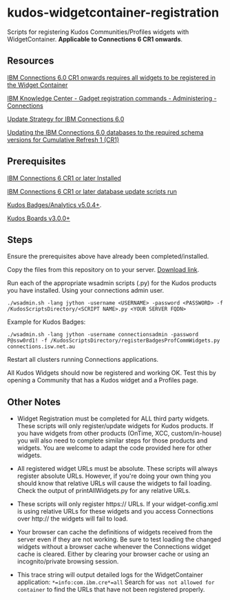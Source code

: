 # kudos-widgetcontainer-registration
Scripts for registering Kudos Communities/Profiles widgets with WidgetContainer. __Applicable to Connections 6 CR1 onwards__.

## Resources
[IBM Connections 6.0 CR1 onwards requires all widgets to be registered in the Widget Container](http://www-01.ibm.com/support/docview.wss?uid=swg22011111)

[IBM Knowledge Center - Gadget registration commands - Administering - Connections](https://www.ibm.com/support/knowledgecenter/SSYGQH_6.0.0/admin/admin/r_admin_gadget_reg_ws_commands.html)

[Update Strategy for IBM Connections 6.0](http://www-01.ibm.com/support/docview.wss?uid=swg21999492)

[Updating the IBM Connections 6.0 databases to the required schema versions for Cumulative Refresh 1 (CR1)](http://www-01.ibm.com/support/docview.wss?uid=swg22009306)

## Prerequisites
[IBM Connections 6 CR1 or later Installed](http://www-01.ibm.com/support/docview.wss?uid=swg21999492)

[IBM Connections 6 CR1 or later database update scripts run](http://www-01.ibm.com/support/docview.wss?uid=swg22009306)

[Kudos Badges/Analytics v5.0.4+](http://kudosbadges.com/domino/isw/kudos/kudosweb.nsf/downloads/Kudos%20Downloads).

[Kudos Boards v3.0.0+](http://kudosbadges.com/domino/isw/kudos/kudosweb.nsf/downloads/Kudos%20Boards%20Downloads)

## Steps

Ensure the prerequisites above have already been completed/installed.

Copy the files from this repository on to your server. [Download link](https://github.com/isw-kudos/kudos-widgetcontainer-registration/archive/master.zip).

Run each of the appropriate wsadmin scripts (.py) for the Kudos products you have installed. Using your connections admin user.

    ./wsadmin.sh -lang jython -username <USERNAME> -password <PASSWORD> -f /KudosScriptsDirectory/<SCRIPT NAME>.py <YOUR SERVER FQDN>

Example for Kudos Badges:

    ./wsadmin.sh -lang jython -username connectionsadmin -password P@ssw0rd1! -f /KudosScriptsDirectory/registerBadgesProfCommWidgets.py connections.isw.net.au

Restart all clusters running Connections applications.

All Kudos Widgets should now be registered and working OK. Test this by opening a Community that has a Kudos widget and a Profiles page.

## Other Notes
- Widget Registration must be completed for ALL third party widgets. These scripts will only register/update widgets for Kudos products.
If you have widgets from other products (OnTime, XCC, custom/in-house) you will also need to complete similar steps for those products and widgets. You are welcome to adapt the code provided here for other widgets.

- All registered widget URLs must be absolute. These scripts will always register absolute URLs. However, if you're doing your own thing you should know that relative URLs will cause the widgets to fail loading. Check the output of printAllWidgets.py for any relative URLs.

- These scripts will only register https:// URLs. If your widget-config.xml is using relative URLs for these widgets and you access Connections over http:// the widgets will fail to load.

- Your browser can cache the definitions of widgets received from the server even if they are not working. Be sure to test loading the changed widgets without a browser cache whenever the Connections widget cache is cleared. Either by clearing your browser cache or using an incognito/private browsing session.

- This trace string will output detailed logs for the WidgetContainer application: `*=info:com.ibm.cre*=all`
Search for `was not allowed for container` to find the URLs that have not been registered properly.
